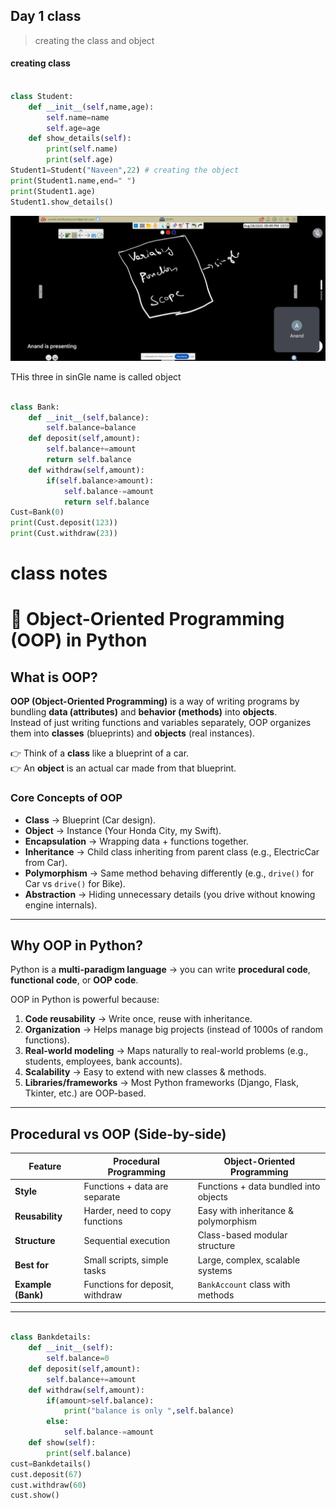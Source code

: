## Day 1 class 

> creating the class and object

#### creating class 
```python

class Student:
    def __init__(self,name,age):
        self.name=name
        self.age=age
    def show_details(self):
        print(self.name)
        print(self.age)
Student1=Student("Naveen",22) # creating the object
print(Student1.name,end=" ")
print(Student1.age)
Student1.show_details()

```

<img src="./Photos/day1.jpg" alt="Photo">

<p> THis three in  sinGle name is called object 

```python

class Bank:
    def __init__(self,balance):
        self.balance=balance
    def deposit(self,amount):
        self.balance+=amount
        return self.balance
    def withdraw(self,amount):
        if(self.balance>amount):
            self.balance-=amount
            return self.balance
Cust=Bank(0)
print(Cust.deposit(123))
print(Cust.withdraw(23))

```


# class notes

# 🔹 Object-Oriented Programming (OOP) in Python

## What is OOP?
**OOP (Object-Oriented Programming)** is a way of writing programs by bundling **data (attributes)** and **behavior (methods)** into **objects**.  
Instead of just writing functions and variables separately, OOP organizes them into **classes** (blueprints) and **objects** (real instances).  

👉 Think of a **class** like a blueprint of a car.  
👉 An **object** is an actual car made from that blueprint.  

### Core Concepts of OOP
- **Class** → Blueprint (Car design).  
- **Object** → Instance (Your Honda City, my Swift).  
- **Encapsulation** → Wrapping data + functions together.  
- **Inheritance** → Child class inheriting from parent class (e.g., ElectricCar from Car).  
- **Polymorphism** → Same method behaving differently (e.g., `drive()` for Car vs `drive()` for Bike).  
- **Abstraction** → Hiding unnecessary details (you drive without knowing engine internals).  

---

## Why OOP in Python?
Python is a **multi-paradigm language** → you can write **procedural code**, **functional code**, or **OOP code**.  

OOP in Python is powerful because:  
1. **Code reusability** → Write once, reuse with inheritance.  
2. **Organization** → Helps manage big projects (instead of 1000s of random functions).  
3. **Real-world modeling** → Maps naturally to real-world problems (e.g., students, employees, bank accounts).  
4. **Scalability** → Easy to extend with new classes & methods.  
5. **Libraries/frameworks** → Most Python frameworks (Django, Flask, Tkinter, etc.) are OOP-based.  

---

## Procedural vs OOP (Side-by-side)

| Feature              | Procedural Programming | Object-Oriented Programming |
|----------------------|------------------------|-----------------------------|
| **Style**            | Functions + data are separate | Functions + data bundled into objects |
| **Reusability**      | Harder, need to copy functions | Easy with inheritance & polymorphism |
| **Structure**        | Sequential execution | Class-based modular structure |
| **Best for**         | Small scripts, simple tasks | Large, complex, scalable systems |
| **Example (Bank)**   | Functions for deposit, withdraw | `BankAccount` class with methods |

---


```python

class Bankdetails:
    def __init__(self):
        self.balance=0
    def deposit(self,amount):
        self.balance+=amount
    def withdraw(self,amount):
        if(amount>self.balance):
            print("balance is only ",self.balance)
        else:
            self.balance-=amount
    def show(self):
        print(self.balance)
cust=Bankdetails()
cust.deposit(67)
cust.withdraw(60)
cust.show()

```